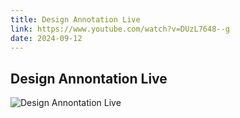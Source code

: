 ```yaml
---
title: Design Annotation Live
link: https://www.youtube.com/watch?v=DUzL7648--g
date: 2024-09-12
---
```


## Design Annontation Live

![Design Annontation Live](https://www.youtube.com/watch?v=DUzL7648--g)

